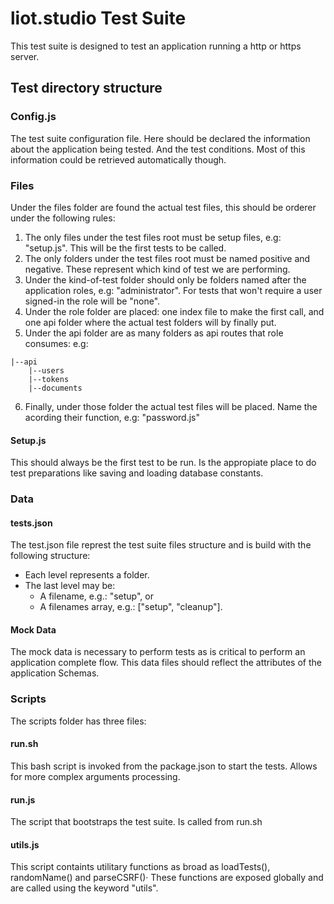 # liot.studio Test Suite
This test suite is designed to test an application running a http or https server.

## Test directory structure

### Config.js
The test suite configuration file. Here should be declared the information about the application being tested. And the test conditions. Most of this information could be retrieved automatically though.

### Files
Under the files folder are found the actual test files, this should be orderer under the following rules: 
  1. The only files under the test files root must be setup files, e.g: "setup.js". This will be the first tests to be called.
  2. The only folders under the test files root must be named positive and negative. These represent which kind of test we are performing.
  3. Under the kind-of-test folder should only be folders named after the application roles, e.g: "administrator". For tests that won't require a user signed-in the role will be "none". 
  4. Under the role folder are placed: one index file to make the first call, and one api folder where the actual test folders will by finally put. 
  5. Under the api folder are as many folders as api routes that role consumes: e.g:
  ```
  |--api
      |--users
      |--tokens
      |--documents
  ```
  6. Finally, under those folder the actual test files will be placed. Name the acording their function, e.g: "password.js"

#### Setup.js
This should always be the first test to be run. Is the appropiate place to do test preparations like saving and loading database constants.


### Data

#### tests.json
 The test.json file represt the test suite files structure and is build with the following structure: 
   - Each level represents a folder.
   - The last level may be: 
     - A filename, e.g.: "setup", or
     - A filenames array, e.g.: ["setup", "cleanup"]. 

#### Mock Data
The mock data is necessary to perform tests as is critical to perform an application complete flow. 
This data files should reflect the attributes of the application Schemas. 

### Scripts
The scripts folder has three files: 
 
#### run.sh 
This bash script is invoked from the package.json to start the tests. Allows for more complex arguments processing.

#### run.js 
The script that bootstraps the test suite. Is called from run.sh

#### utils.js 
This script containts utilitary functions as broad as loadTests(), randomName() and parseCSRF()· These functions are exposed globally and are called using the keyword "utils".
